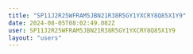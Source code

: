 ```yaml
---
title: "SP11J2R25WFRAM5JBN21R38R5GY1YXCRY8Q85X1Y9"
date: 2024-08-05T08:02:49.082Z
user: SP11J2R25WFRAM5JBN21R38R5GY1YXCRY8Q85X1Y9
layout: "users"
---
```

    